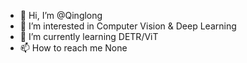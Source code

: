 - 👋 Hi, I’m @Qinglong
- 👀 I’m interested in Computer Vision & Deep Learning
- 🌱 I’m currently learning DETR/ViT
- 📫 How to reach me None

<!---
TengQinglong/TengQinglong is a ✨ special ✨ repository because its `README.md` (this file) appears on your GitHub profile.
You can click the Preview link to take a look at your changes.
--->
